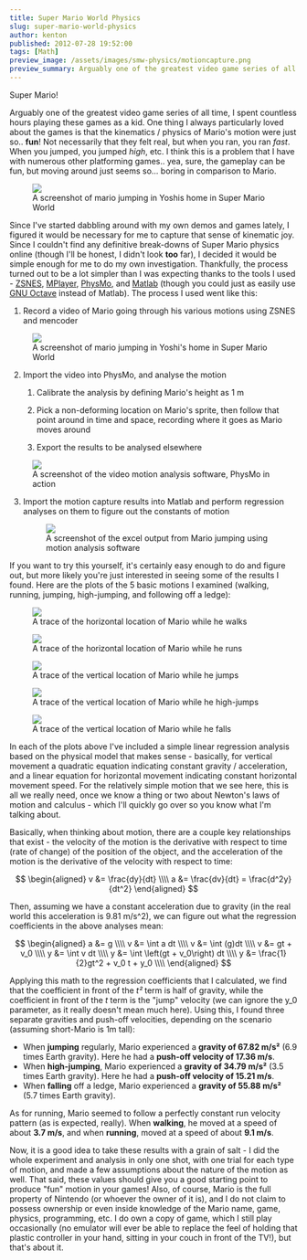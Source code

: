 ```yaml
---
title: Super Mario World Physics
slug: super-mario-world-physics
author: kenton
published: 2012-07-28 19:52:00
tags: [Math]
preview_image: /assets/images/smw-physics/motioncapture.png
preview_summary: Arguably one of the greatest video game series of all time, I spent countless hours playing these games as a kid. One thing I always particularly loved about the games is that the kinematics / physics of Mario's motion were just so.. fun! Not necessarily that they felt real, but when you ran, you ran fast. When you jumped, you jumped high, etc. I think this is a problem that I have with numerous other platforming games.. yea, sure, the gameplay can be fun, but moving around just seems so... boring in comparison to Mario.
---
```


Super Mario!

Arguably one of the greatest video game series of all time, I spent countless hours playing these games as a kid. One thing I always particularly loved about the games is that the kinematics / physics of Mario's motion were just so.. **fun**! Not necessarily that they felt real, but when you ran, you ran _fast_. When you jumped, you jumped _high_, etc. I think this is a problem that I have with numerous other platforming games.. yea, sure, the gameplay can be fun, but moving around just seems so... boring in comparison to Mario.

<!-- PELICAN_END_SUMMARY -->

<figure>
	<img src="/assets/images/smw-physics/screengrab.png">
	<figcaption>A screenshot of mario jumping in Yoshis home in Super Mario World</figcaption>
</figure>

Since I've started dabbling around with my own demos and games lately, I figured it would be necessary for me to capture that sense of kinematic joy. Since I couldn't find any definitive break-downs of Super Mario physics online (though I'll be honest, I didn't look **too** far), I decided it would be simple enough for me to do my own investigation. Thankfully, the process turned out to be a lot simpler than I was expecting thanks to the tools I used - [ZSNES](http://www.zsnes.com/), [MPlayer](http://www.mplayerhq.hu), [PhysMo](http://physmo.sourceforge.net/), and [Matlab](http://www.mathworks.com/products/matlab/) (though you could just as easily use [GNU Octave](http://www.gnu.org/software/octave/) instead of Matlab). The process I used went like this:

1. Record a video of Mario going through his various motions using ZSNES and mencoder

<figure>
	<img src="/assets/images/smw-physics/screengrab.png">
	<figcaption>A screenshot of mario jumping in Yoshi's home in Super Mario World</figcaption>
</figure>

2. Import the video into PhysMo, and analyse the motion
	1. Calibrate the analysis by defining Mario's height as 1 m

	2. Pick a non-deforming location on Mario's sprite, then follow that point around in time and space, recording where it goes as Mario moves around

	3. Export the results to be analysed elsewhere

<figure>
	<img src="/assets/images/smw-physics/motioncapture.png">
	<figcaption>A screenshot of the video motion analysis software, PhysMo in action</figcaption>
</figure>

3. Import the motion capture results into Matlab and perform regression analyses on them to figure out the constants of motion

	<figure>
		<img src="/assets/images/smw-physics/jumpdata.png">
		<figcaption>A screenshot of the excel output from Mario jumping using motion analysis software</figcaption>
	</figure>


If you want to try this yourself, it's certainly easy enough to do and figure out, but more likely you're just interested in seeing some of the results I found. Here are the plots of the 5 basic motions I examined (walking, running, jumping, high-jumping, and following off a ledge):

<figure>
	<img src="/assets/images/smw-physics/walking.png">
	<figcaption>A trace of the horizontal location of Mario while he walks</figcaption>
</figure>

<figure>
	<img src="/assets/images/smw-physics/running.png">
	<figcaption>A trace of the horizontal location of Mario while he runs</figcaption>
</figure>

<figure>
	<img src="/assets/images/smw-physics/smalljump.png">
	<figcaption>A trace of the vertical location of Mario while he jumps</figcaption>
</figure>

<figure>
	<img src="/assets/images/smw-physics/highjump.png">
	<figcaption>A trace of the vertical location of Mario while he high-jumps</figcaption>
</figure>

<figure>
	<img src="/assets/images/smw-physics/falling.png">
	<figcaption>A trace of the vertical location of Mario while he falls</figcaption>
</figure>

In each of the plots above I've included a simple linear regression analysis based on the physical model that makes sense - basically, for vertical movement a quadratic equation indicating constant gravity / acceleration, and a linear equation for horizontal movement indicating constant horizontal movement speed. For the relatively simple motion that we see here, this is all we really need, once we know a thing or two about Newton's laws of motion and calculus - which I'll quickly go over so you know what I'm talking about.

Basically, when thinking about motion, there are a couple key relationships that exist - the velocity of the motion is the derivative with respect to time (rate of change) of the position of the object, and the acceleration of the motion is the derivative of the velocity with respect to time:

$$
\begin{aligned}
v &= \frac{dy}{dt} \\\\
a &= \frac{dv}{dt} = \frac{d^2y}{dt^2}
\end{aligned}
$$

Then, assuming we have a constant acceleration due to gravity (in the real world this acceleration is 9.81 m/s^2), we can figure out what the regression coefficients in the above analyses mean:

$$
\begin{aligned}
a &= g \\\\
v &= \int a dt \\\\
v &= \int (g)dt \\\\
v &= gt + v_0 \\\\
y &= \int v dt \\\\
y &= \int \left(gt + v_0\right) dt \\\\
y &= \frac{1}{2}gt^2 + v_0 t + y_0 \\\\
\end{aligned}
$$

Applying this math to the regression coefficients that I calculated, we find that the coefficient in front of the _t²_ term is half of gravity, while the coefficient in front of the _t_ term is the "jump" velocity (we can ignore the y_0 parameter, as it really doesn't mean much here). Using this, I found three separate gravities and push-off velocities, depending on the scenario (assuming short-Mario is 1m tall):

  * When **jumping** regularly, Mario experienced a **gravity of 67.82 m/s²** (6.9 times Earth gravity). Here he had a **push-off velocity of 17.36 m/s**.
  * When **high-jumping**, Mario experienced a **gravity of 34.79 m/s²** (3.5 times Earth gravity). Here he had a **push-off velocity of 15.21 m/s**.
  * When **falling** off a ledge, Mario experienced a **gravity of 55.88 m/s²** (5.7 times Earth gravity).

As for running, Mario seemed to follow a perfectly constant run velocity pattern (as is expected, really). When **walking**, he moved at a speed of about **3.7 m/s**, and when **running**, moved at a speed of about **9.1 m/s**.

Now, it is a good idea to take these results with a grain of salt - I did the whole experiment and analysis in only one shot, with one trial for each type of motion, and made a few assumptions about the nature of the motion as well. That said, these values should give you a good starting point to produce "fun" motion in your games! Also, of course, Mario is the full property of Nintendo (or whoever the owner of it is), and I do not claim to possess ownership or even inside knowledge of the Mario name, game, physics, programming, etc. I do own a copy of game, which I still play occasionally (no emulator will ever be able to replace the feel of holding that plastic controller in your hand, sitting in your couch in front of the TV!), but that's about it.
